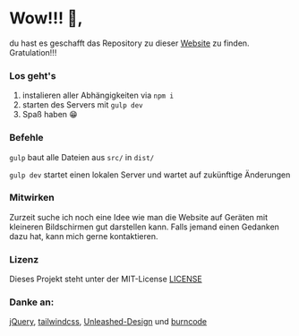 # Wow!!! 👏️,
du hast es geschafft das Repository zu dieser [Website](https://kramer-bastian.web.app) zu finden. Gratulation!!!

### Los geht's
1. instalieren aller Abhängigkeiten via ```npm i```
2. starten des Servers mit ```gulp dev```
3. Spaß haben 😁️

### Befehle

```gulp``` baut alle Dateien aus ```src/``` in ```dist/```

```gulp dev``` startet einen lokalen Server und wartet auf zukünftige Änderungen

### Mitwirken

Zurzeit suche ich noch eine Idee wie man die Website auf Geräten mit kleineren Bildschirmen gut darstellen kann. Falls jemand einen Gedanken dazu hat, kann mich gerne kontaktieren.

### Lizenz

Dieses Projekt steht unter der MIT-License [LICENSE](LICENSE)

### Danke an:

[jQuery](https://jquery.com/), [tailwindcss](https://github.com/tailwindcss), [Unleashed-Design](https://github.com/Unleashed-Design) und [burncode](https://github.com/burncode)  
